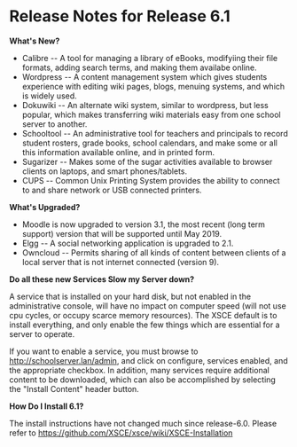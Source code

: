 # Release Notes for Release 6.1
**What's New?**

* Calibre -- A tool for managing a library of eBooks, modifyiing their file formats, adding search terms, and making them availabe online.
* Wordpress -- A content management system which gives students experience with editing wiki pages, blogs, menuing systems, and which is widely used.
* Dokuwiki -- An alternate wiki system, similar to wordpress, but less popular, which makes transferring wiki materials easy from one school server to another.
* Schooltool -- An administrative tool for teachers and principals to record student rosters, grade books,  school calendars, and make some or all this information available online, and in printed form.
* Sugarizer -- Makes some of the sugar activities available to browser clients on laptops, and smart phones/tablets.
* CUPS -- Common Unix Printing System provides the ability to connect to and share network or USB connected printers.

**What's Upgraded?**

* Moodle is now upgraded to version 3.1, the most recent (long term support) version that will be supported until May 2019.
* Elgg -- A social networking application is upgraded to 2.1.
* Owncloud -- Permits sharing of all kinds of content between clients of a local server that is not internet connected (version 9).

**Do all these new Services Slow my Server down?**

A service that is installed on your hard disk, but not enabled in the administrative console, will have no impact on computer speed (will not use cpu cycles, or occupy scarce memory resources).  The XSCE default is to install everything, and only enable the few things which are essential for a server to operate.

If you want to enable a service, you must browse to http://schoolserver.lan/admin, and click on configure, services enabled, and the appropriate checkbox. In addition, many services require additional content to be downloaded, which can also be accomplished by selecting the "Install Content" header button.

**How Do I Install 6.1?**

The install instructions have not changed much since release-6.0. Please refer to https://github.com/XSCE/xsce/wiki/XSCE-Installation
